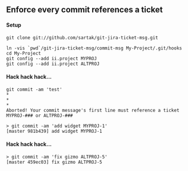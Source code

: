 ## Enforce every commit references a ticket

#### Setup
    git clone git://github.com/sartak/git-jira-ticket-msg.git

    ln -vis `pwd`/git-jira-ticket-msg/commit-msg My-Project/.git/hooks
    cd My-Project
    git config --add ii.project MYPROJ
    git config --add ii.project ALTPROJ

#### Hack hack hack...

    git commit -am 'test'
    *
    *
    *
    Aborted! Your commit message's first line must reference a ticket MYPROJ-### or ALTPROJ-###

    > git commit -am 'add widget MYPROJ-1'
    [master 981b439] add widget MYPROJ-1

#### Hack hack hack...

    > git commit -am 'fix gizmo ALTPROJ-5'
    [master 459ec03] fix gizmo ALTPROJ-5


